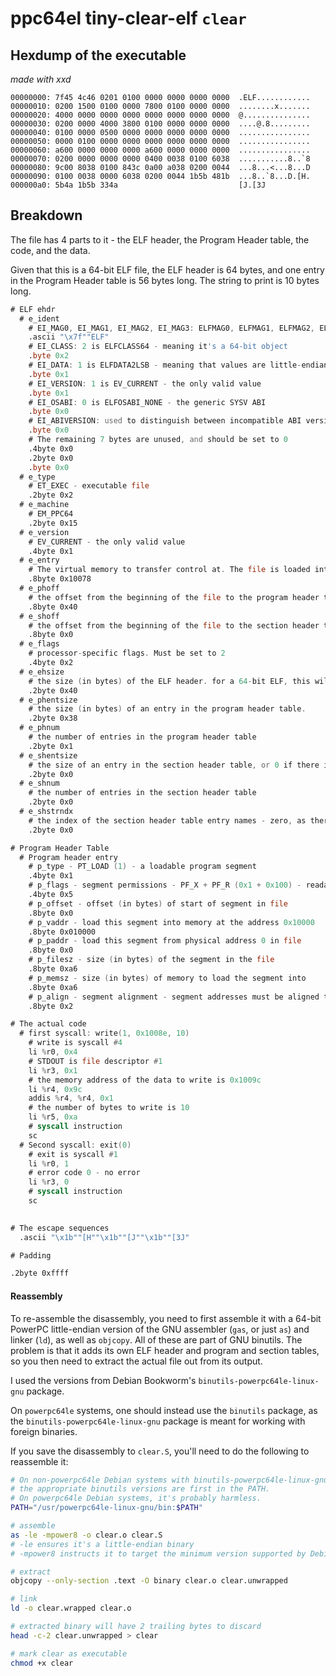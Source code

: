 # ppc64el tiny-clear-elf `clear`

## Hexdump of the executable

*made with xxd*

```xxd
00000000: 7f45 4c46 0201 0100 0000 0000 0000 0000  .ELF............
00000010: 0200 1500 0100 0000 7800 0100 0000 0000  ........x.......
00000020: 4000 0000 0000 0000 0000 0000 0000 0000  @...............
00000030: 0200 0000 4000 3800 0100 0000 0000 0000  ....@.8.........
00000040: 0100 0000 0500 0000 0000 0000 0000 0000  ................
00000050: 0000 0100 0000 0000 0000 0000 0000 0000  ................
00000060: a600 0000 0000 0000 a600 0000 0000 0000  ................
00000070: 0200 0000 0000 0000 0400 0038 0100 6038  ...........8..`8
00000080: 9c00 8038 0100 843c 0a00 a038 0200 0044  ...8...<...8...D
00000090: 0100 0038 0000 6038 0200 0044 1b5b 481b  ...8..`8...D.[H.
000000a0: 5b4a 1b5b 334a                           [J.[3J
```

## Breakdown

The file has 4 parts to it - the ELF header, the Program Header table, the code, and the data.

Given that this is a 64-bit ELF file, the ELF header is 64 bytes, and one entry in the Program Header table is 56 bytes long. The string to print is 10 bytes long.

```asm
# ELF ehdr
  # e_ident
    # EI_MAG0, EI_MAG1, EI_MAG2, EI_MAG3: ELFMAG0, ELFMAG1, ELFMAG2, ELFMAG3 - the ELF magic number
    .ascii "\x7f""ELF"
    # EI_CLASS: 2 is ELFCLASS64 - meaning it's a 64-bit object
    .byte 0x2
    # EI_DATA: 1 is ELFDATA2LSB - meaning that values are little-endian encoded
    .byte 0x1
    # EI_VERSION: 1 is EV_CURRENT - the only valid value
    .byte 0x1
    # EI_OSABI: 0 is ELFOSABI_NONE - the generic SYSV ABI
    .byte 0x0
    # EI_ABIVERSION: used to distinguish between incompatible ABI versions. Unused for the SYSV ABI
    .byte 0x0
    # The remaining 7 bytes are unused, and should be set to 0
    .4byte 0x0
    .2byte 0x0
    .byte 0x0
  # e_type
    # ET_EXEC - executable file
    .2byte 0x2
  # e_machine
    # EM_PPC64
    .2byte 0x15
  # e_version
    # EV_CURRENT - the only valid value
    .4byte 0x1
  # e_entry
    # The virtual memory to transfer control at. The file is loaded into memory address 0x10000, and the code starts 0x78 bytes into the file
    .8byte 0x10078
  # e_phoff
    # the offset from the beginning of the file to the program header table
    .8byte 0x40
  # e_shoff
    # the offset from the beginning of the file to the section header table - zero, as there is no section header table
    .8byte 0x0
  # e_flags
    # processor-specific flags. Must be set to 2
    .4byte 0x2
  # e_ehsize
    # the size (in bytes) of the ELF header. for a 64-bit ELF, this will always be 64
    .2byte 0x40
  # e_phentsize
    # the size (in bytes) of an entry in the program header table.
    .2byte 0x38
  # e_phnum
    # the number of entries in the program header table
    .2byte 0x1
  # e_shentsize
    # the size of an entry in the section header table, or 0 if there is no section header table
    .2byte 0x0
  # e_shnum
    # the number of entries in the section header table
    .2byte 0x0
  # e_shstrndx
    # the index of the section header table entry names - zero, as there is no section header table
    .2byte 0x0

# Program Header Table
  # Program header entry
    # p_type - PT_LOAD (1) - a loadable program segment
    .4byte 0x1
    # p_flags - segment permissions - PF_X + PF_R (0x1 + 0x100) - readable and executable
    .4byte 0x5
    # p_offset - offset (in bytes) of start of segment in file
    .8byte 0x0
    # p_vaddr - load this segment into memory at the address 0x10000
    .8byte 0x010000
    # p_paddr - load this segment from physical address 0 in file
    .8byte 0x0
    # p_filesz - size (in bytes) of the segment in the file
    .8byte 0xa6
    # p_memsz - size (in bytes) of memory to load the segment into
    .8byte 0xa6
    # p_align - segment alignment - segment addresses must be aligned to multiples of this value
    .8byte 0x2

# The actual code
  # first syscall: write(1, 0x1008e, 10)
    # write is syscall #4
    li %r0, 0x4
    # STDOUT is file descriptor #1
    li %r3, 0x1
    # the memory address of the data to write is 0x1009c
    li %r4, 0x9c
    addis %r4, %r4, 0x1
    # the number of bytes to write is 10
    li %r5, 0xa
    # syscall instruction
    sc
  # Second syscall: exit(0)
    # exit is syscall #1
    li %r0, 1
    # error code 0 - no error
    li %r3, 0
    # syscall instruction
    sc
    

# The escape sequences
  .ascii "\x1b""[H""\x1b""[J""\x1b""[3J"

# Padding

.2byte 0xffff
```

#### Reassembly

To re-assemble the disassembly, you need to first assemble it with a 64-bit PowerPC little-endian version of the GNU assembler (`gas`, or just `as`) and linker (`ld`), as well as `objcopy`. All of these are part of GNU binutils. The problem is that it adds its own ELF header and program and section tables, so you then need to extract the actual file out from its output.

I used the versions from Debian Bookworm's `binutils-powerpc64le-linux-gnu` package.

On `powerpc64le` systems, one should instead use the `binutils` package, as the `binutils-powerpc64le-linux-gnu` package is meant for working with foreign binaries.

If you save the disassembly to `clear.S`, you'll need to do the following to reassemble it:

```sh
# On non-powerpc64le Debian systems with binutils-powerpc64le-linux-gnu installed, this will ensure
# the appropriate binutils versions are first in the PATH.
# On powerpc64le Debian systems, it's probably harmless.
PATH="/usr/powerpc64le-linux-gnu/bin:$PATH"

# assemble
as -le -mpower8 -o clear.o clear.S
# -le ensures it's a little-endian binary
# -mpower8 instructs it to target the minimum version supported by Debian Bookworm

# extract
objcopy --only-section .text -O binary clear.o clear.unwrapped

# link
ld -o clear.wrapped clear.o

# extracted binary will have 2 trailing bytes to discard
head -c-2 clear.unwrapped > clear

# mark clear as executable
chmod +x clear
```

